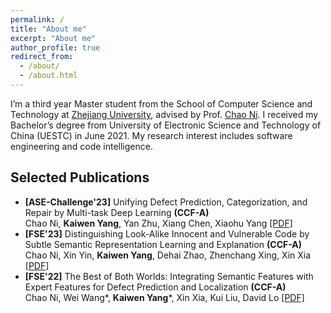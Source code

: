 ```yaml
---
permalink: /
title: "About me"
excerpt: "About me"
author_profile: true
redirect_from: 
  - /about/
  - /about.html
---
```


I’m a third year Master student from the School of Computer Science and Technology at [Zhejiang University](https://www.zju.edu.cn/english/), advised by Prof. [Chao Ni](https://jacknichao.github.io/#/). I received my Bachelor’s degree from University of Electronic Science and Technology of China (UESTC) in June 2021. My research interest includes software engineering and code intelligence.

## Selected Publications

- **[ASE-Challenge'23]** Unifying Defect Prediction, Categorization, and Repair by Multi-task Deep Learning **(CCF-A)**  
Chao Ni, **Kaiwen Yang**, Yan Zhu, Xiang Chen, Xiaohu Yang   [\[PDF\]](https://kwyangg.github.io/files/Unifying_Defect_Prediction_Categorization_and_Repair_by_Multi-Task_Deep_Learning.pdf)
- **[FSE'23]** Distinguishing Look-Alike Innocent and Vulnerable Code by Subtle Semantic Representation Learning and Explanation **(CCF-A)**  
Chao Ni, Xin Yin, **Kaiwen Yang**, Dehai Zhao, Zhenchang Xing, Xin Xia  [\[PDF\]](https://kwyangg.github.io/files/Distinguishing_Look-Alike_Innocent_and_Vulnerable_Code_by_Subtle_Semantic_Representation_Learning_and_Explanation.pdf)
- **[FSE'22]** The Best of Both Worlds: Integrating Semantic Features with Expert Features for Defect Prediction and Localization **(CCF-A)**  
Chao Ni, Wei Wang\*, **Kaiwen Yang**\*, Xin Xia, Kui Liu, David Lo [\[PDF\]](https://kwyangg.github.io/files/The_Best_of_Both_Worlds-_Integrating_Semantic_Features_with_Expert_Features_for_Defect_Prediction_and_Localization.pdf)

<script type="text/javascript" id="clustrmaps" src="//clustrmaps.com/map_v2.js?d=QBUx2GXBM1_Ay7ST8EiOZ1CCqv_Dh6vcwbbU0n85KIg&cl=ffffff&w=a"></script>





